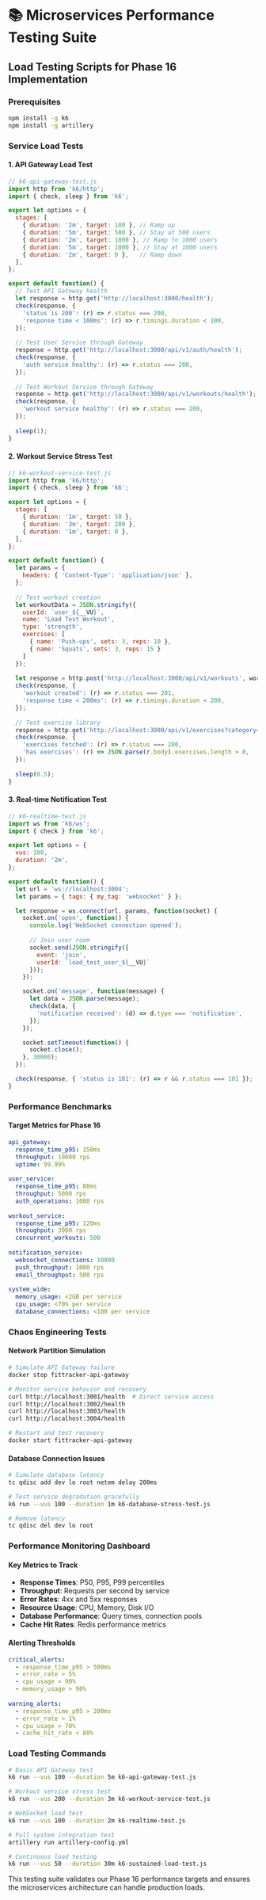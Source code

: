 # 📚 Microservices Performance Testing Suite

## Load Testing Scripts for Phase 16 Implementation

### Prerequisites
```bash
npm install -g k6
npm install -g artillery
```

### Service Load Tests

#### 1. API Gateway Load Test
```javascript
// k6-api-gateway-test.js
import http from 'k6/http';
import { check, sleep } from 'k6';

export let options = {
  stages: [
    { duration: '2m', target: 100 }, // Ramp up
    { duration: '5m', target: 500 }, // Stay at 500 users
    { duration: '2m', target: 1000 }, // Ramp to 1000 users
    { duration: '5m', target: 1000 }, // Stay at 1000 users
    { duration: '2m', target: 0 },   // Ramp down
  ],
};

export default function() {
  // Test API Gateway health
  let response = http.get('http://localhost:3000/health');
  check(response, {
    'status is 200': (r) => r.status === 200,
    'response time < 100ms': (r) => r.timings.duration < 100,
  });
  
  // Test User Service through Gateway
  response = http.get('http://localhost:3000/api/v1/auth/health');
  check(response, {
    'auth service healthy': (r) => r.status === 200,
  });
  
  // Test Workout Service through Gateway
  response = http.get('http://localhost:3000/api/v1/workouts/health');
  check(response, {
    'workout service healthy': (r) => r.status === 200,
  });
  
  sleep(1);
}
```

#### 2. Workout Service Stress Test
```javascript
// k6-workout-service-test.js
import http from 'k6/http';
import { check, sleep } from 'k6';

export let options = {
  stages: [
    { duration: '1m', target: 50 },
    { duration: '3m', target: 200 },
    { duration: '1m', target: 0 },
  ],
};

export default function() {
  let params = {
    headers: { 'Content-Type': 'application/json' },
  };
  
  // Test workout creation
  let workoutData = JSON.stringify({
    userId: `user_${__VU}`,
    name: 'Load Test Workout',
    type: 'strength',
    exercises: [
      { name: 'Push-ups', sets: 3, reps: 10 },
      { name: 'Squats', sets: 3, reps: 15 }
    ]
  });
  
  let response = http.post('http://localhost:3000/api/v1/workouts', workoutData, params);
  check(response, {
    'workout created': (r) => r.status === 201,
    'response time < 200ms': (r) => r.timings.duration < 200,
  });
  
  // Test exercise library
  response = http.get('http://localhost:3000/api/v1/exercises?category=strength&limit=20');
  check(response, {
    'exercises fetched': (r) => r.status === 200,
    'has exercises': (r) => JSON.parse(r.body).exercises.length > 0,
  });
  
  sleep(0.5);
}
```

#### 3. Real-time Notification Test
```javascript
// k6-realtime-test.js
import ws from 'k6/ws';
import { check } from 'k6';

export let options = {
  vus: 100,
  duration: '2m',
};

export default function() {
  let url = 'ws://localhost:3004';
  let params = { tags: { my_tag: 'websocket' } };

  let response = ws.connect(url, params, function(socket) {
    socket.on('open', function() {
      console.log('WebSocket connection opened');
      
      // Join user room
      socket.send(JSON.stringify({
        event: 'join',
        userId: `load_test_user_${__VU}`
      }));
    });

    socket.on('message', function(message) {
      let data = JSON.parse(message);
      check(data, {
        'notification received': (d) => d.type === 'notification',
      });
    });

    socket.setTimeout(function() {
      socket.close();
    }, 30000);
  });

  check(response, { 'status is 101': (r) => r && r.status === 101 });
}
```

### Performance Benchmarks

#### Target Metrics for Phase 16
```yaml
api_gateway:
  response_time_p95: 150ms
  throughput: 10000 rps
  uptime: 99.99%
  
user_service:
  response_time_p95: 80ms
  throughput: 5000 rps
  auth_operations: 1000 rps
  
workout_service:
  response_time_p95: 120ms
  throughput: 3000 rps
  concurrent_workouts: 500
  
notification_service:
  websocket_connections: 10000
  push_throughput: 1000 rps
  email_throughput: 500 rps
  
system_wide:
  memory_usage: <2GB per service
  cpu_usage: <70% per service
  database_connections: <100 per service
```

### Chaos Engineering Tests

#### Network Partition Simulation
```bash
# Simulate API Gateway failure
docker stop fittracker-api-gateway

# Monitor service behavior and recovery
curl http://localhost:3001/health  # Direct service access
curl http://localhost:3002/health
curl http://localhost:3003/health
curl http://localhost:3004/health

# Restart and test recovery
docker start fittracker-api-gateway
```

#### Database Connection Issues
```bash
# Simulate database latency
tc qdisc add dev lo root netem delay 200ms

# Test service degradation gracefully
k6 run --vus 100 --duration 1m k6-database-stress-test.js

# Remove latency
tc qdisc del dev lo root
```

### Performance Monitoring Dashboard

#### Key Metrics to Track
- **Response Times**: P50, P95, P99 percentiles
- **Throughput**: Requests per second by service
- **Error Rates**: 4xx and 5xx responses
- **Resource Usage**: CPU, Memory, Disk I/O
- **Database Performance**: Query times, connection pools
- **Cache Hit Rates**: Redis performance metrics

#### Alerting Thresholds
```yaml
critical_alerts:
  - response_time_p95 > 500ms
  - error_rate > 5%
  - cpu_usage > 90%
  - memory_usage > 90%
  
warning_alerts:
  - response_time_p95 > 200ms
  - error_rate > 1%
  - cpu_usage > 70%
  - cache_hit_rate < 80%
```

### Load Testing Commands

```bash
# Basic API Gateway test
k6 run --vus 100 --duration 5m k6-api-gateway-test.js

# Workout service stress test
k6 run --vus 200 --duration 3m k6-workout-service-test.js

# WebSocket load test
k6 run --vus 100 --duration 2m k6-realtime-test.js

# Full system integration test
artillery run artillery-config.yml

# Continuous load testing
k6 run --vus 50 --duration 30m k6-sustained-load-test.js
```

This testing suite validates our Phase 16 performance targets and ensures the microservices architecture can handle production loads.
